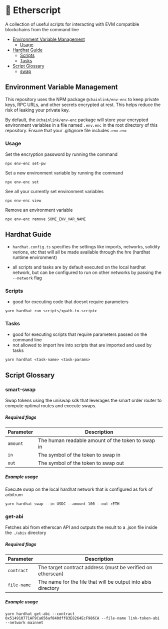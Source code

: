 # 📜 Etherscript

A collection of useful scripts for interacting with EVM compatible blockchains from the command line

- [Environment Variable Management](#environment-variable-management)
  - [Usage](#usage)
- [Hardhat Guide](#hardhat-guide)
  - [Scripts](#scripts)
  - [Tasks](#tasks)
- [Script Glossary](#script-glossary)
  - [swap](#swap)

## Environment Variable Management

This repository uses the NPM package `@chainlink/env-enc` to keep private keys, RPC URLs, and other secrets encrypted at rest. This helps reduce the risk of leaking your private key.

By default, the `@chainlink/env-enc` package will store your encrypted environment variables in a file named `.env.enc` in the root directory of this repository. Ensure that your .gitignore file includes`.env.enc`

### Usage

Set the encryption password by running the command

```
npx env-enc set-pw
```

Set a new environment variable by running the command

```
npx env-enc set
```

See all your currently set environment variables

```
npx env-enc view
```

Remove an environment variable

```
npx env-enc remove SOME_ENV_VAR_NAME
```

## Hardhat Guide

- `hardhat.config.ts` specifies the settings like imports, networks, solidity verions, etc that will all be made available through the hre (hardhat runtime environment)

- all scripts and tasks are by default executed on the local hardhat network, but can be configured to run on other networks by passing the `--network` flag

### Scripts

- good for executing code that doesnt require parameters

```
yarn hardhat run scripts/<path-to-script>
```

### Tasks

- good for executing scripts that require parameters passed on the command line
- not allowed to import hre into scripts that are imported and used by tasks

```
yarn hardhat <task-name> <task-params>
```

## Script Glossary

### smart-swap

Swap tokens using the uniswap sdk that leverages the smart order router to compute optimal routes and execute swaps.

##### Required flags

| Parameter | Description                                       |
| --------- | ------------------------------------------------- |
| `amount`  | The human readable amount of the token to swap in |
| `in`      | The symbol of the token to swap in                |
| `out`     | The symbol of the token to swap out               |

##### Example usage

Execute swap on the local hardhat network that is configured as fork of arbitrum

```
yarn hardhat swap --in USDC --amount 100 --out rETH
```

### get-abi

Fetches abi from etherscan API and outputs the result to a .json file inside the `./abis` directory

##### Required flags

| Parameter   | Description                                                   |
| ----------- | ------------------------------------------------------------- |
| `contract`  | The target contract address (must be verified on etherscan)   |
| `file-name` | The name for the file that will be output into abis directory |

##### Example usage

```
yarn hardhat get-abi --contract 0x514910771AF9Ca656af840dff83E8264EcF986CA --file-name link-token-abi --network mainnet
```
